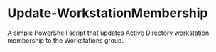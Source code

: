 # Update-WorkstationMembership
A simple PowerShell script that updates Active Directory workstation membership to the Workstations group.
